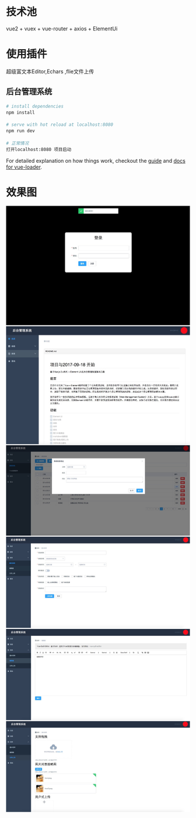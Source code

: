 # 技术池

vue2 + vuex + vue-router + axios + ElementUi

# 使用插件
超级富文本Editor,Echars ,flie文件上传

## 后台管理系统 

``` bash
# install dependencies
npm install

# serve with hot reload at localhost:8080
npm run dev

# 正常情况
打开localhost:8080 项目启动

```

For detailed explanation on how things work, checkout the [guide](http://vuejs-templates.github.io/webpack/) and [docs for vue-loader](http://vuejs.github.io/vue-loader).

# 效果图

![0.1.0_alpha](https://github.com/lxwily/managementPos/blob/master/src/assets/images/login.jpg)
![0.1.0_alpha](https://github.com/lxwily/managementPos/blob/master/src/assets/images/home.jpg)
![0.1.0_alpha](https://github.com/lxwily/managementPos/blob/master/src/assets/images/table.jpg)
![0.1.0_alpha](https://github.com/lxwily/managementPos/blob/master/src/assets/images/active.jpg)
![0.1.0_alpha](https://github.com/lxwily/managementPos/blob/master/src/assets/images/editor.jpg)
![0.1.0_alpha](https://github.com/lxwily/managementPos/blob/master/src/assets/images/flie.jpg)
